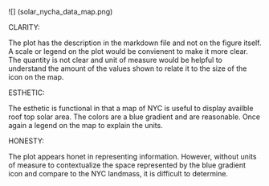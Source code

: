 
![] (solar_nycha_data_map.png)

CLARITY:

The plot has the description in the markdown file and not on the figure itself. A scale or legend on the plot would be convienent to make it more clear. The quantity is not clear and unit of measure would be helpful to understand the amount of the values shown to relate it to the size of the icon on the map.

ESTHETIC:

The esthetic is functional in that a map of NYC is useful to display availble roof top solar area. The colors are a blue gradient and are reasonable. Once again a legend on the map to explain the units.

HONESTY:

The plot appears honet in representing information. However, without units of measure to contextualize the space represented by the blue gradient icon and compare to the NYC landmass, it is difficult to determine.
